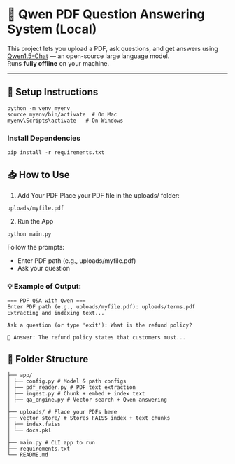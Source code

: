 # 🧠 Qwen PDF Question Answering System (Local)

This project lets you upload a PDF, ask questions, and get answers using [Qwen1.5-Chat](https://huggingface.co/Qwen/Qwen1.5-1.8B-Chat) — an open-source large language model.  
Runs **fully offline** on your machine.

---

## 🚀 Setup Instructions
```
python -m venv myenv
source myenv/bin/activate  # On Mac
myenv\Scripts\activate   # On Windows
```

### Install Dependencies
```
pip install -r requirements.txt
```

## 📥 How to Use
1. Add Your PDF
Place your PDF file in the uploads/ folder:
```
uploads/myfile.pdf
```

2. Run the App
```
python main.py
```

Follow the prompts:
- Enter PDF path (e.g., uploads/myfile.pdf)
- Ask your question

### 💡 Example of Output:
```
=== PDF Q&A with Qwen ===
Enter PDF path (e.g., uploads/myfile.pdf): uploads/terms.pdf
Extracting and indexing text...

Ask a question (or type 'exit'): What is the refund policy?

🧠 Answer: The refund policy states that customers must...
```

## 📁 Folder Structure
```
├── app/
│ ├── config.py # Model & path configs
│ ├── pdf_reader.py # PDF text extraction
│ ├── ingest.py # Chunk + embed + index text
│ ├── qa_engine.py # Vector search + Qwen answering
│
├── uploads/ # Place your PDFs here
├── vector_store/ # Stores FAISS index + text chunks
│ ├── index.faiss
│ └── docs.pkl
│
├── main.py # CLI app to run
├── requirements.txt
└── README.md
```
